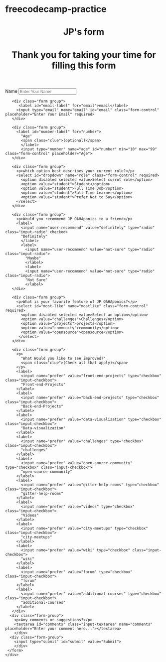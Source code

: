 # freecodecamp-practice
<!DOCTYPE html>
 <html lang="em">
   <head>
    <link rel="stylesheet" href="styles.css" />
   </head>
   <body>
     <div class="container">
       <header id="header">
         <h1 id="title" class="text=center">JP's form<h1>
           <p id="description" class="description text-center">Thank you for taking your time for filling this form</p>
           </header>
     <form id="survey-form">
       <div class="form group">
         <label id="name-label" for="name">Name</label>
         <input type="text" name="name" id="name" class="form-control" placeholder="Enter Your Name" required>
       </div>

       <div class="form group">
          <label id="email-label" for="email">email</label>
         <input type="email" name="email" id="email" class="form-control" placeholder="Enter Your Email" required>
       </div>

       <div class="form group">
         <label id="number-label" for="number">
           "Age"
           <span class="clue">(optional)</span>
           </label>
           <input type="number" name="age" id="number" min="10" max="99" class="form-control" placeholder="Age">
       </div>

       <div class="form group">
         <p>which option best describes your current role?</p>
         <select id="dropdown" name="role" class="form-control" required>
           <option disabled selected value>Select currnt role</option>
           <option value="student">Student</option>
           <option value="student">Full Time Job</option>
           <option value="student">Full Time Learner</option>
           <option value="student">Prefer Not to Say</option>
         </select> 
       </div>
       
       <div class="form group">
         <p>Would you recommend JP OAHAponics to a friend</p>
         <label>
           <input name="user-recommend" value="definitely" type="radio" class="input-radio" checked>
           "Definitely"
           </label>
           <label>
             <input name="user-recommend" value="not-sure" type="radio" class="input-radio">
             "Maybe"
             </label>
             <label>
             <input name="user-recommend" value="not-sure" type="radio" class="input-radio">
             "Not Sure"
             </label>
       </div>

       <div class="form group">
         <p>What is your favorite feature of JP OAHAponics?</p>
         <select id="most-like" name="mostlike" class="form-control" required>
           <option disabled selected value>Select an option</option>
           <option value="challenges">Challenges</option>
           <option value="projects">projects</option>
           <option value="community">community</option>
           <option value="opensource">opensource</option>
          </select>
       </div>

       <div class="form group">
         <p>
           "What Would you like to see improved?"
           <span class="clue">(Check all that apply)</span>
         </p>
         <label>
           <input name="prefer" value="front-end-projects" type="checkbox" class="input-checkbox">
           "Front-end-Projects"
         </label>
         <label>
           <input name="prefer" value="back-end-projects" type="checkbox" class="input-checkbox">
           "Back-end-Projects"
         </label>
         <label>
           <input name="prefer" value="data-visualization" type="checkbox" class="input-checkbox">
           "Data-visualization"
         </label>
         <label>
           <input name="prefer" value="challenges" type="checkbox" class="input-checkbox">
           "challenges"
         </label>
         <label>
           <input name="prefer" value="open-source-community" type="checkbox" class="input-checkbox">
           "open-source-community"
         </label>
         <label>
           <input name="prefer" value="gitter-help-rooms" type="checkbox" class="input-checkbox">
           "gitter-help-rooms"
         </label>
         <label>
           <input name="prefer" value="videos" type="checkbox" class="input-checkbox">
           "Videos"
         </label>
         <label>
           <input name="prefer" value="city-meetups" type="checkbox" class="input-checkbox">
           "city-meetups"
         </label>
         <label>
           <input name="prefer" value="wiki" type="checkbox" class="input-checkbox">
           "wiki"
         </label>
         <label>
           <input name="prefer" value="forum" type="checkbox" class="input-checkbox">
           "forum"
         </label>
         <label>
           <input name="prefer" value="additional-courses" type="checkbox" class="input-checkbox">
           "additional-courses"
         </label>
       </div>
      <div class="form-group">
        <p>Any comments or suggestions?</p>
        <textarea id="comments" class="input-textarea" name="comments" placeholder="Enter your comment here..."></textarea>
        </div>
      <div class="form-group">
        <input type="submit" id="submit" value="Submit">
        </div>
     </form>
    </div>
  </body>
 </html>
